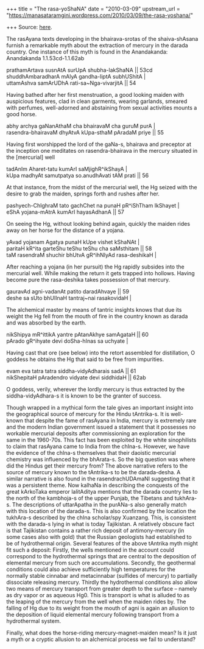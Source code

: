 +++
title = "The rasa-yoShaNA"
date = "2010-03-09"
upstream_url = "https://manasataramgini.wordpress.com/2010/03/09/the-rasa-yoshana/"

+++
Source: [here](https://manasataramgini.wordpress.com/2010/03/09/the-rasa-yoshana/).

The rasAyana texts developing in the bhairava-srotas of the shaiva-shAsana furnish a remarkable myth about the extraction of mercury in the darada country. One instance of this myth is found in the Anandakanda:  
Anandakanda 1.1.53cd-1.1.62ab

prathamArtava susnAtA surUpA shubha-lakShaNA \|\| 53cd  
shuddhAmbaradharA mAlyA gandha-liptA subhUShitA \|  
uttamAshva samArUDhA rati-sa\~Nga-vivarjitA \|\| 54

Having bathed after her first menstruation, a good looking maiden with auspicious features, clad in clean garments, wearing garlands, smeared with perfumes, well-adorned and abstaining from sexual activities mounts a good horse.

abhy archya gaNanAthaM cha bhairavaM cha guruM purA \|  
rasendra-bhairavaM dhyAtvA kUpa-sthaM pAradaM priye \|\| 55

Having first worshipped the lord of the gaNa-s, bhairava and preceptor at the inception one meditates on rasendra-bhairava in the mercury situated in the \[mercurial\] well

tadAnIm Aharet-tatu kumArI saMjighR^ikShayA \|  
kUpa madhyAt samutpatya so.anudhAvati tAM prati \|\| 56

At that instance, from the midst of the mercurial well, the Hg seized with the desire to grab the maiden, springs forth and rushes after her.

pashyech-ChIghraM tato gachChet na punaH pR^iShTham IkShayet \|  
eShA yojana-mAtrA kumArI hayasAdhanA \|\| 57

On seeing the Hg, without looking behind again, quickly the maiden rides away on her horse for the distance of a yojana.

yAvad yojanam Agatya punaH kUpe vishet kShaNAt \|  
paritaH kR^ita garteShu teShu teShu cha saMsthitam \|\| 58  
taM rasendraM shuchir bhUtvA gR^ihNIyAd rasa-deshikaH \|

After reaching a yojana (in her pursuit) the Hg rapidly subsides into the mercurial well. While making the return it gets trapped into hollows. Having become pure the rasa-deshika takes possession of that mercury.

gauravAd agni-vadanAt patito daradAhvaye \|\| 59  
deshe sa sUto bhUlInaH tantraj\~nai rasakovidaH \|

The alchemical master by means of tantric insights knows that due its weight the Hg fell from the mouth of fire in the country known as darada and was absorbed by the earth.

nikShipya mR^ittikA yantre pAtanAkhye samAgataH \|\| 60  
pArado gR^ihyate devi doSha-hInas sa uchyate \|

Having cast that ore (see below) into the retort assembled for distillation, O goddess he obtains the Hg that said to be free from impurities.

evam eva tatra tatra siddha-vidyAdharais sadA \|\| 61  
nikShepitaH pAradendro vidyate devi siddhidaH \|\| 62ab

O goddess, verily, wherever the lordly mercury is thus extracted by the siddha-vidyAdhara-s it is known to be the granter of success.

Though wrapped in a mythical form the tale gives an important insight into the geographical source of mercury for the Hindu tAntrika-s. It is well-known that despite the fame of rasAyana in India, mercury is extremely rare and the modern Indian government issued a statement that it possesses no workable mercurial deposits after commissioning an exploration for the same in the 1960-70s. This fact has been exploited by the white sinophilists to claim that rasAyana came to India from the chIna-s. However, we have the evidence of the chIna-s themselves that their daoistic mercurial chemistry was influenced by the bhArata-s. So the big question was where did the Hindus get their mercury from? The above narrative refers to the source of mercury known to the tAntrika-s to be the darada-desha. A similar narrative is also found in the rasendrachUDAmaNI suggesting that it was a persistent theme. Now kalhaNa in describing the conquests of the great kArkoTaka emperor lalitAditya mentions that the darada country lies to the north of the kambhoja-s of the upper Punjab, the Tibetans and tukhAra-s. The descriptions of uttarApatha in the purANa-s also generally match with this location of the darada-s. This is also confirmed by the location the tukhAra-s described by the chIna scholar/spy Xuanzang. This, is consistent with the darada-s lying in what is today Tajikistan. A relatively obscure fact is that Tajikistan contains a rather rich deposit of antimony-mercury (in some cases also with gold) that the Russian geologists had established to be of hydrothermal origin. Several features of the above tAntrika myth might fit such a deposit: Firstly, the wells mentioned in the account could correspond to the hydrothermal springs that are central to the deposition of elemental mercury from such ore accumulations. Secondly, the geothermal conditions could also achieve sufficiently high temperatures for the normally stable cinnabar and metacinnabar (sulfides of mercury) to partially dissociate releasing mercury. Thirdly the hydrothermal conditions also allow two means of mercury transport from greater depth to the surface – namely as dry vapor or as aqueous Hg0. This is transport is what is alluded to as the leaping of the mercury from the well when the maiden rides by. The falling of Hg due to its weight from the mouth of agni is again an allusion to the deposition of liquid elemental mercury following transport from a hydrothermal system.

Finally, what does the horse-riding mercury-magnet-maiden mean? Is it just a myth or a cryptic allusion to an alchemical process we fail to understand?

